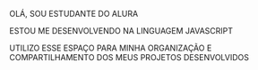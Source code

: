 OLÁ, SOU ESTUDANTE DO ALURA 

ESTOU ME DESENVOLVENDO NA LINGUAGEM JAVASCRIPT

UTILIZO ESSE ESPAÇO PARA MINHA ORGANIZAÇÃO E COMPARTILHAMENTO DOS MEUS PROJETOS DESENVOLVIDOS 
